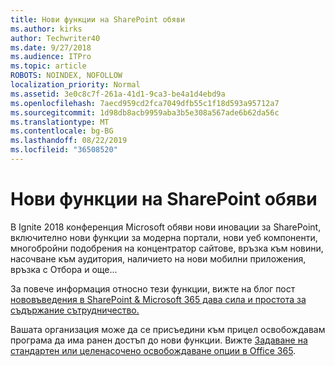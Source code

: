 ```yaml
---
title: Нови функции на SharePoint обяви
ms.author: kirks
author: Techwriter40
ms.date: 9/27/2018
ms.audience: ITPro
ms.topic: article
ROBOTS: NOINDEX, NOFOLLOW
localization_priority: Normal
ms.assetid: 3e0c8c7f-261a-41d1-9ca3-be4a1d4ebd9a
ms.openlocfilehash: 7aecd959cd2fca7049dfb55c1f18d593a95712a7
ms.sourcegitcommit: 1d98db8acb9959aba3b5e308a567ade6b62da56c
ms.translationtype: MT
ms.contentlocale: bg-BG
ms.lasthandoff: 08/22/2019
ms.locfileid: "36508520"
---
```

# <a name="sharepoint-new-features-announced"></a>Нови функции на SharePoint обяви

В Ignite 2018 конференция Microsoft обяви нови иновации за SharePoint, включително нови функции за модерна портали, нови уеб компоненти, многобройни подобрения на концентратор сайтове, връзка към новини, насочване към аудитория, наличието на нови мобилни приложения, връзка с Отбора и още...
  
За повече информация относно тези функции, вижте на блог пост [нововъведения в SharePoint &amp; Microsoft 365 дава сила и простота за съдържание сътрудничество.](https://go.microsoft.com/fwlink/?linkid=2026502)
  
Вашата организация може да се присъедини към прицел освобождавам програма да има ранен достъп до нови функции. Вижте [Задаване на стандартен или целенасочено освобождаване опции в Office 365](https://docs.microsoft.com/office365/admin/manage/release-options-in-office-365).
